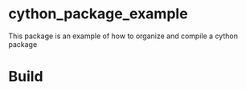 # cython_package_example
This package is an example of how to organize and compile a cython package

# Build


